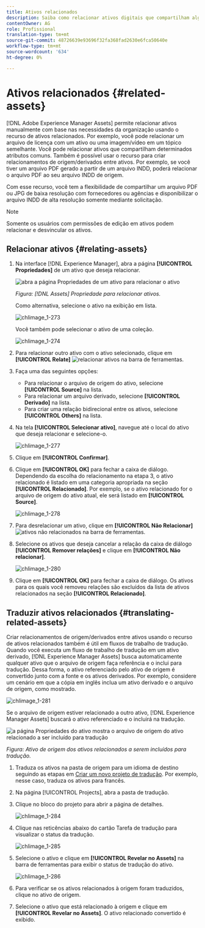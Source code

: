 ```yaml
---
title: Ativos relacionados
description: Saiba como relacionar ativos digitais que compartilham alguns atributos comuns. Além disso, crie relacionamentos derivados da origem entre ativos digitais.
contentOwner: AG
role: Profissional
translation-type: tm+mt
source-git-commit: 48726639e93696f32fa368fad2630e6fca50640e
workflow-type: tm+mt
source-wordcount: '634'
ht-degree: 0%

---
```



# Ativos relacionados {#related-assets}

[!DNL Adobe Experience Manager Assets] permite relacionar ativos manualmente com base nas necessidades da organização usando o recurso de ativos relacionados. Por exemplo, você pode relacionar um arquivo de licença com um ativo ou uma imagem/vídeo em um tópico semelhante. Você pode relacionar ativos que compartilham determinados atributos comuns. Também é possível usar o recurso para criar relacionamentos de origem/derivados entre ativos. Por exemplo, se você tiver um arquivo PDF gerado a partir de um arquivo INDD, poderá relacionar o arquivo PDF ao seu arquivo INDD de origem.

Com esse recurso, você tem a flexibilidade de compartilhar um arquivo PDF ou JPG de baixa resolução com fornecedores ou agências e disponibilizar o arquivo INDD de alta resolução somente mediante solicitação.

>[!NOTE]
>
>Somente os usuários com permissões de edição em ativos podem relacionar e desvincular os ativos.

## Relacionar ativos {#relating-assets}

1. Na interface [!DNL Experience Manager], abra a página **[!UICONTROL Propriedades]** de um ativo que deseja relacionar.

   ![abra a página Propriedades de um ativo para relacionar o ativo](assets/asset-properties-relate-assets.png)

   *Figura:  [!DNL Assets]  Propriedade para relacionar ativos.*

   Como alternativa, selecione o ativo na exibição em lista.

   ![chlimage_1-273](assets/chlimage_1-273.png)

   Você também pode selecionar o ativo de uma coleção.

   ![chlimage_1-274](assets/chlimage_1-274.png)

1. Para relacionar outro ativo com o ativo selecionado, clique em **[!UICONTROL Relate]** ![relacionar ativos](assets/do-not-localize/link-relate.png) na barra de ferramentas.
1. Faça uma das seguintes opções:

   * Para relacionar o arquivo de origem do ativo, selecione **[!UICONTROL Source]** na lista.
   * Para relacionar um arquivo derivado, selecione **[!UICONTROL Derivado]** na lista.
   * Para criar uma relação bidirecional entre os ativos, selecione **[!UICONTROL Others]** na lista.

1. Na tela **[!UICONTROL Selecionar ativo]**, navegue até o local do ativo que deseja relacionar e selecione-o.

   ![chlimage_1-277](assets/chlimage_1-277.png)

1. Clique em **[!UICONTROL Confirmar]**.
1. Clique em **[!UICONTROL OK]** para fechar a caixa de diálogo. Dependendo da escolha do relacionamento na etapa 3, o ativo relacionado é listado em uma categoria apropriada na seção **[!UICONTROL Relacionado]**. Por exemplo, se o ativo relacionado for o arquivo de origem do ativo atual, ele será listado em **[!UICONTROL Source]**.

   ![chlimage_1-278](assets/chlimage_1-278.png)

1. Para desrelacionar um ativo, clique em **[!UICONTROL Não Relacionar]** ![ativos não relacionados](assets/do-not-localize/link-unrelate-icon.png) na barra de ferramentas.

1. Selecione os ativos que deseja cancelar a relação da caixa de diálogo **[!UICONTROL Remover relações]** e clique em **[!UICONTROL Não relacionar]**.

   ![chlimage_1-280](assets/chlimage_1-280.png)

1. Clique em **[!UICONTROL OK]** para fechar a caixa de diálogo. Os ativos para os quais você removeu relações são excluídos da lista de ativos relacionados na seção **[!UICONTROL Relacionado]**.

## Traduzir ativos relacionados {#translating-related-assets}

Criar relacionamentos de origem/derivados entre ativos usando o recurso de ativos relacionados também é útil em fluxos de trabalho de tradução. Quando você executa um fluxo de trabalho de tradução em um ativo derivado, [!DNL Experience Manager Assets] busca automaticamente qualquer ativo que o arquivo de origem faça referência e o inclui para tradução. Dessa forma, o ativo referenciado pelo ativo de origem é convertido junto com a fonte e os ativos derivados. Por exemplo, considere um cenário em que a cópia em inglês inclua um ativo derivado e o arquivo de origem, como mostrado.

![chlimage_1-281](assets/chlimage_1-281.png)

Se o arquivo de origem estiver relacionado a outro ativo, [!DNL Experience Manager Assets] buscará o ativo referenciado e o incluirá na tradução.

![a página Propriedades do ativo mostra o arquivo de origem do ativo relacionado a ser incluído para tradução](assets/asset-properties-source-asset.png)

*Figura: Ativo de origem dos ativos relacionados a serem incluídos para tradução.*

1. Traduza os ativos na pasta de origem para um idioma de destino seguindo as etapas em [Criar um novo projeto de tradução](translation-projects.md#create-a-new-translation-project). Por exemplo, nesse caso, traduza os ativos para francês.

1. Na página [!UICONTROL Projects], abra a pasta de tradução.

1. Clique no bloco do projeto para abrir a página de detalhes.

   ![chlimage_1-284](assets/chlimage_1-284.png)

1. Clique nas reticências abaixo do cartão Tarefa de tradução para visualizar o status da tradução.

   ![chlimage_1-285](assets/chlimage_1-285.png)

1. Selecione o ativo e clique em **[!UICONTROL Revelar no Assets]** na barra de ferramentas para exibir o status de tradução do ativo.

   ![chlimage_1-286](assets/chlimage_1-286.png)

1. Para verificar se os ativos relacionados à origem foram traduzidos, clique no ativo de origem.

1. Selecione o ativo que está relacionado à origem e clique em **[!UICONTROL Revelar no Assets]**. O ativo relacionado convertido é exibido.
